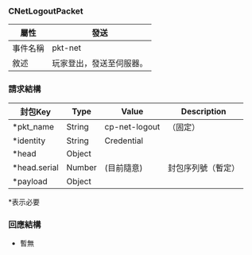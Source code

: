### CNetLogoutPacket
| 屬性 | 發送 |
| --- | --- |
| 事件名稱 | pkt-net |
| 敘述 | 玩家登出，發送至伺服器。 |

### 請求結構
| 封包Key | Type | Value | Description |
|	--- | --- | --- | --- |
| *pkt_name | String | cp-net-logout | （固定） |
| *identity | String | Credential |
| *head | Object |
| *head.serial | Number | (目前隨意) | 封包序列號（暫定）|
| *payload | Object |
*表示必要

### 回應結構
- 暫無
